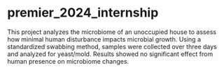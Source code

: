 # premier_2024_internship
This project analyzes the microbiome of an unoccupied house to assess how minimal human disturbance impacts microbial growth. Using a standardized swabbing method, samples were collected over three days and analyzed for yeast/mold. Results showed no significant effect from human presence on microbiome changes. 
